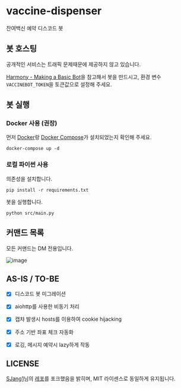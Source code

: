# vaccine-dispenser
잔여백신 예약 디스코드 봇

## 봇 호스팅
공개적인 서비스는 트래픽 문제때문에 제공하지 않고 있습니다.

[Harmony - Making a Basic Bot](https://harmony.mod.land/guide/beginner/basic_bot.html#create-application)을 참고해서 봇을 만드시고, 환경 변수 `VACCINEBOT_TOKEN`을 토큰값으로 설정해 주세요.

## 봇 실행
### Docker 사용 (권장)
먼저 [Docker](https://docs.docker.com/engine/install/ubuntu/)랑 [Docker Compose](https://docs.docker.com/compose/install/)가 설치되었는지 확인해 주세요.

```docker-compose up -d```

### 로컬 파이썬 사용

의존성을 설치합니다.

```pip install -r requirements.txt```

봇을 실행합니다.

```python src/main.py```

## 커맨드 목록
모든 커맨드는 DM 전용입니다.

![image](https://user-images.githubusercontent.com/32592965/128608773-77b6d05f-1801-4827-8654-40de4ea3df42.png)

## AS-IS / TO-BE

- [X] 디스코드 봇 미그레이션
- [X] aiohttp를 사용한 비동기 처리
- [X] 캡챠 발생시 hosts를 이용하여 cookie hijacking
- [X] 주소 기반 좌표 체크 자동화
- [X] 로깅, 메시지 예약시 lazy하게 작동


## LICENSE
[SJang1](https://github.com/SJang1)님의 [레포](https://github.com/SJang1/korea-covid-19-remaining-vaccine-macro)를 포크했음을 밝히며, MIT 라이센스로 동일하게 유지됩니다.
